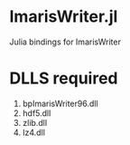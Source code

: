# ImarisWriter.jl

Julia bindings for ImarisWriter

# DLLS required

1. bpImarisWriter96.dll
2. hdf5.dll
3. zlib.dll
3. lz4.dll